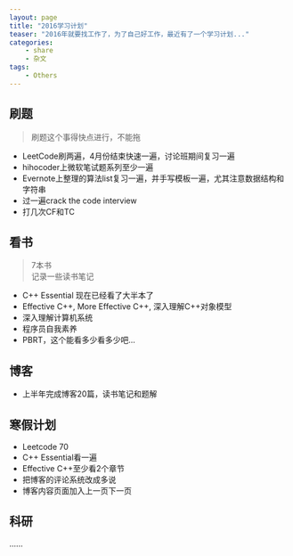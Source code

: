 ```yaml
---
layout: page
title: "2016学习计划"
teaser: "2016年就要找工作了，为了自己好工作，最近有了一个学习计划..."
categories: 
    - share
    - 杂文
tags:
    - Others
---
```


## 刷题
> 刷题这个事得快点进行，不能拖  

- LeetCode刷两遍，4月份结束快速一遍，讨论班期间复习一遍  
- hihocoder上微软笔试题系列至少一遍   
- Evernote上整理的算法list复习一遍，并手写模板一遍，尤其注意数据结构和字符串  
- 过一遍crack the code interview 
- 打几次CF和TC

## 看书
> 7本书  
> 记录一些读书笔记  

- C++ Essential 现在已经看了大半本了  
- Effective C++, More Effective C++, 深入理解C++对象模型  
- 深入理解计算机系统  
- 程序员自我素养
- PBRT，这个能看多少看多少吧...

## 博客
- 上半年完成博客20篇，读书笔记和题解 

## 寒假计划
- Leetcode 70  
- C++ Essential看一遍  
- Effective C++至少看2个章节  
- 把博客的评论系统改成多说  
- 博客内容页面加入上一页下一页

## 科研
......